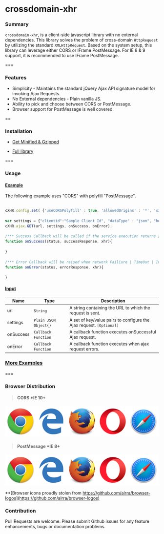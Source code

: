 crossdomain-xhr
===============

### Summary

```crossdomain-xhr```, is a client-side javascript library with no external dependencies.  This library solves the problem of cross-domain `HttpRequest` by utilizing the standard `XMLHttpRequest`. Based on the system setup, this library can leverage either CORS or IFrame PostMessage.  For IE 8 & 9 support, it is recommended to use IFrame PostMessage.

===

### Features

* Simplicity - Maintains the standard jQuery Ajax API signature model for invoking Ajax Requests.
* No External dependencies - Plain vanilla JS.
* Ability to pick and choose between CORS or PostMessage.
* Browser support for PostMessage is well covered.

==

### Installation

* <a download="crossdomain-xhr.min.js" href="/dist/crossdomain-xhr.min.js">Get Minified & Gzipped </a>

* <a download="crossdomain-xhr.js" href="/dist/crossdomain-xhr.js">Full library </a>

===

### Usage

#### [Example](#example)
<a id="example"></a>

The following example uses "CORS" with polyfill "PostMessage".

```javascript

cXHR.config.set( {'useCORSPolyfill' : true, 'allowedOrigins' : '*', 'sifrGateway' : 'sifr.html'}); /**Prepare cXHR with default config **/

var settings = {"clientid":"Sample Client Id", "dataType" : "json", "headers" : {"Accept" : "application/json"}};
cXHR.ajax.GET(url, settings, onSuccess, onError);

/*** Success Callback will be called if the service execution returns 200 ***/
function onSuccess(status, successResponse, xhr){

}

/*** Error Callback will be raised when network Failiure | TimeOut | Incompatible Execution | Service Exception ***/
function onError(status, errorResponse, xhr){

}


```

<a id="input"></a>
#### [Input](#input)

| Name          | Type                  | Description
| ------------- | --------------------- | ---------------
| url           | `String`              | A string containing the URL to which the request is sent.
| settings      | `Plain JSON Object{}` | A set of key/value pairs to configure the Ajax request. `[Optional]`
| onSuccess     | `Callback Function`   | A callback function executes onSuccessful Ajax request.
| onError       | `Callback Function`   | A callback function executes when ajax request errors.


### [More Examples](https://github.scm.corp.ebay.com/pages/ramahadevan/crossdomain-xhr/)


===


### Browser Distribution

>#### CORS *IE 10+
 ![CORS Supported Browsers](https://raw.githubusercontent.com/alrra/browser-logos/master/main-desktop.png "Cors Supported across all modern browsers, IE only from 10 and above.")

>#### PostMessage *IE 8+
 ![PostMessage Supported Browsers](https://raw.githubusercontent.com/alrra/browser-logos/master/main-desktop.png "Cors Supported across all modern browsers, IE only from 8 and above.")

**[Browser icons proudly stolen from https://github.com/alrra/browser-logos](https://github.com/alrra/browser-logos)


### Contribution

Pull Requests are welcome. Please submit Github issues for any feature enhancements, bugs or documentation problems.